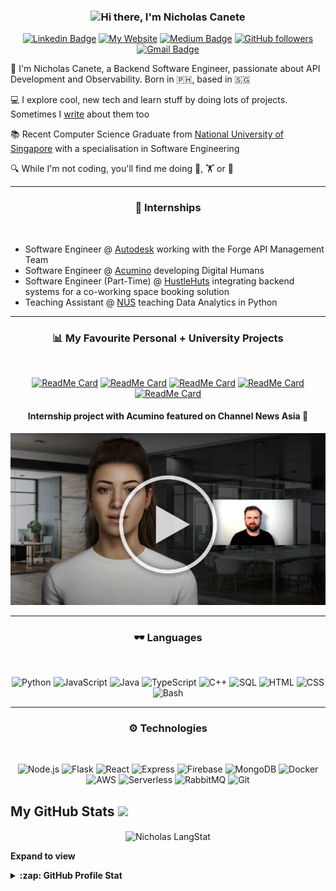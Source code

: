 <!-- Header section -->

<h3 align="center"><img src = "https://raw.githubusercontent.com/MartinHeinz/MartinHeinz/master/wave.gif" width = 30px>Hi there, I'm Nicholas Canete</h3>

<!-- Badges + Links section -->

<p align="center">
    <a href="https://www.linkedin.com/in/nicholasgcc/"><img src="https://img.shields.io/badge/-nicholasgcc-blue?style=flat-square&logo=Linkedin&logoColor=white&link=https://www.linkedin.com/in/nicholasgcc/" alt="Linkedin Badge"></a>
    <a href="https://www.paypal.me/sakshamtaneja"><img src="https://img.shields.io/badge/personal%20website-8A2BE2" alt="My Website"></a>
    <a href="https://medium.com/@nicholasgcc/"><img src="https://img.shields.io/badge/-@nicholasgcc-03a57a?style=flat-square&labelColor=000000&logo=Medium&link=https://medium.com/@nicholasgcc/" alt="Medium Badge"></a>
    <a href="https://github.com/nicholas-gcc/?tab=follow"><img src="https://img.shields.io/github/followers/nicholas-gcc?label=Follow&style=social" alt="GitHub followers"></a>
    <a href="mailto:nicholasgcc@gmail.com"><img src="https://img.shields.io/badge/-nicholasgcc@gmail.com-c14438?style=flat-square&logo=Gmail&logoColor=white&link=mailto:nicholasgcc@gmail.com" alt="Gmail Badge"></a>
  
</p>


<!-- About section -->

🚀 I'm Nicholas Canete, a Backend Software Engineer, passionate about API Development and Observability. Born in 🇵🇭, based in 🇸🇬

💻 I explore cool, new tech and learn stuff by doing lots of projects. Sometimes I [write](https://medium.com/@nicholasgcc) about them too

📚 Recent Computer Science Graduate from [National University of Singapore](https://www.nus.edu.sg) with a specialisation in Software Engineering

🔍 While I'm not coding, you'll find me doing 🥊, 🏋 or 🍳

-------

<h3 align="center">💼 Internships</h3>
<br>

- Software Engineer @ [Autodesk](https://www.autodesk.com) working with the Forge API Management Team
- Software Engineer @ [Acumino](https://www.acumino.com) developing Digital Humans
- Software Engineer (Part-Time) @ [HustleHuts](https://hustlehuts.com) integrating backend systems for a co-working space booking solution
- Teaching Assistant @ [NUS](https://www.nus.edu.sg) teaching Data Analytics in Python

-------

<h3 align="center">📊 My Favourite Personal + University Projects</h3>

<br>

<p align="center">
    <a href="https://github.com/nicholas-gcc/favours4uni"><img src="https://github-readme-stats.vercel.app/api/pin/?username=nicholas-gcc&repo=favours4uni" alt="ReadMe Card"></a>
    <a href="https://github.com/nicholas-gcc/xylem-flood-prediction"><img src="https://github-readme-stats.vercel.app/api/pin/?username=nicholas-gcc&repo=xylem-flood-prediction" alt="ReadMe Card"></a>
    <a href="https://github.com/nicholas-gcc/ARBital"><img src="https://github-readme-stats.vercel.app/api/pin/?username=nicholas-gcc&repo=ARBital" alt="ReadMe Card"></a>
    <a href="https://github.com/nicholas-gcc/nodejs-ecommerce-microservice"><img src="https://github-readme-stats.vercel.app/api/pin/?username=nicholas-gcc&repo=nodejs-ecommerce-microservice" alt="ReadMe Card"></a>
    <a href="https://github.com/nicholas-gcc/java-bash-shell"><img src="https://github-readme-stats.vercel.app/api/pin/?username=nicholas-gcc&repo=java-bash-shell" alt="ReadMe Card"></a>
</p>

<div align="center">
    <h4>Internship project with Acumino featured on Channel News Asia 📰</h4>
    <a href="https://drive.google.com/file/d/1eAf_IOP_LY0trOZ-Yz1TsUU3ZkjlzIE4/view">
        <img src="assets/Saku.jpg" alt="Saku on CNA" title="Saku on CNA" width="600" />
    </a>
</div>

-------

<h3 align="center">🕶 Languages</h3>
<br>

<div align="center">

![Python](https://img.shields.io/badge/-Python-000?&logo=Python)
![JavaScript](https://img.shields.io/badge/-JavaScript-000?&logo=JavaScript)
![Java](https://img.shields.io/badge/-Java-000?&logo=Java&logoColor=007396)
![TypeScript](https://img.shields.io/badge/-TypeScript-000?&logo=TypeScript)
![C++](https://img.shields.io/badge/-C++-000?&logo=c%2b%2b&logoColor=00599C)
![SQL](https://img.shields.io/badge/-SQL-000?&logo=MySQL)
![HTML](https://img.shields.io/badge/-HTML-000?&logo=html5)
![CSS](https://img.shields.io/badge/-CSS-000?&logo=css3)
![Bash](https://img.shields.io/badge/-Bash-000?&logo=gnubash)

</div>

-------

<h3 align="center">⚙ Technologies</h3>
<br>

<div align="center">

![Node.js](https://img.shields.io/badge/-Node.js-000?&logo=nodedotjs)
![Flask](https://img.shields.io/badge/-Flask-000?&logo=flask)
![React](https://img.shields.io/badge/-React-000?&logo=react)
![Express](https://img.shields.io/badge/-Express-000?&logo=express)
![Firebase](https://img.shields.io/badge/-Firebase-000?&logo=firebase)
![MongoDB](https://img.shields.io/badge/-MongoDB-000?&logo=mongodb)
![Docker](https://img.shields.io/badge/-Docker-000?&logo=docker)
![AWS](https://img.shields.io/badge/-AWS_Lambda-000?&logo=awslambda)
![Serverless](https://img.shields.io/badge/-Serverless-000?&logo=serverless)
![RabbitMQ](https://img.shields.io/badge/-RabbitMQ-000?&logo=rabbitmq)
![Git](https://img.shields.io/badge/-Git-000?&logo=git)

</div>

<!-- GitHub section -->

 ##  My GitHub Stats <img src = "https://i.pinimg.com/originals/65/c4/f4/65c4f452571be1261e9c623f7da488ac.gif" width = 35px> 

<div align="center">
   <img align="center" src="https://github-readme-streak-stats.herokuapp.com/?user=nicholas-gcc" alt="Nicholas LangStat" />
</div>

**Expand to view**
<details>
  <summary><b>:zap: GitHub Profile Stat</b></summary>
  <div align="center">
    <img src="https://github-readme-stats.anuraghazra1.vercel.app/api?username=nicholas-gcc&show_icons=true" />
  </div>
</details>

<!-- GitHub section: END -->




















